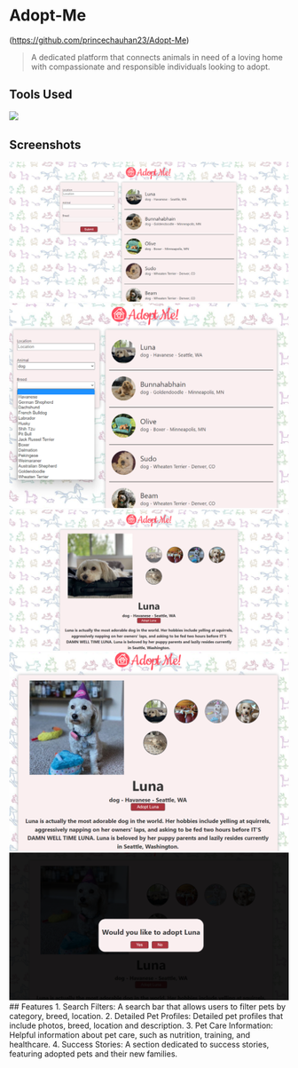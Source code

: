 # Adopt-Me

(https://github.com/princechauhan23/Adopt-Me)

> A dedicated platform that connects animals in need of a loving home with compassionate and responsible individuals looking to adopt.
<div>

## Tools Used
<img src="https://upload.wikimedia.org/wikipedia/commons/thumb/a/a7/React-icon.svg/1200px-React-icon.svg.png" width=200px>
</div>

## Screenshots
<div>
  <img src="https://github.com/princechauhan23/Adopt-Me/blob/master/src/screens/12.png" width=600px>
  <img src="https://github.com/princechauhan23/Adopt-Me/blob/master/src/screens/34.png" width=600px>
  <img src="https://github.com/princechauhan23/Adopt-Me/blob/master/src/screens/56.png" width=600px>
  <img src="https://github.com/princechauhan23/Adopt-Me/blob/master/src/screens/78.png" width=600px>
  <img src="https://github.com/princechauhan23/Adopt-Me/blob/master/src/screens/90.png" width=600px>
</div>
## Features
1. Search Filters: A search bar that allows users to filter pets by category, breed, location.
2. Detailed Pet Profiles: Detailed pet profiles that include photos, breed, location and description.
3. Pet Care Information: Helpful information about pet care, such as nutrition, training, and healthcare.
4. Success Stories: A section dedicated to success stories, featuring adopted pets and their new families.
